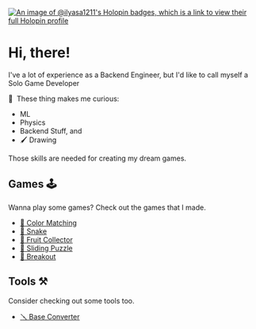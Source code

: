 [![An image of @ilyasa1211's Holopin badges, which is a link to view their full Holopin profile](https://holopin.me/ilyasa1211)](https://holopin.io/@ilyasa1211)

# Hi, there! 

I've a lot of experience as a Backend Engineer, but I'd like to call myself a Solo Game Developer

🧠  These thing makes me curious:

- ML
- Physics
- Backend Stuff, and
- 🖌️ Drawing

Those skills are needed for creating my dream games.

## Games 🕹️

Wanna play some games? Check out the games that I made.

- [🎨 Color Matching](https://ilyasa1211.github.io/game-matching-color/)
- [🐍 Snake](https://ilyasa1211.github.io/game-snake/)
- [🍊 Fruit Collector](https://ilyasa1211.github.io/game-fruit-collector/)
- [🔢 Sliding Puzzle](https://ilyasa1211.github.io/game-sliding-puzzle/)
- [🧱 Breakout](https://ilyasa1211.github.io/game-breakout/)

## Tools ⚒️

Consider checking out some tools too.

- [🪛 Base Converter](https://ilyasa1211.github.io/base-converter/)
